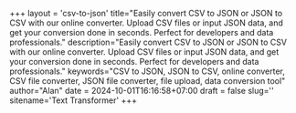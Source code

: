 +++
layout = 'csv-to-json'
title="Easily convert CSV to JSON or JSON to CSV with our online converter. Upload CSV files or input JSON data, and get your conversion done in seconds. Perfect for developers and data professionals."
description="Easily convert CSV to JSON or JSON to CSV with our online converter. Upload CSV files or input JSON data, and get your conversion done in seconds. Perfect for developers and data professionals."
keywords="CSV to JSON, JSON to CSV, online converter, CSV file converter, JSON file converter, file upload, data conversion tool"
author="Alan"
date = 2024-10-01T16:16:58+07:00
draft = false
slug=''
sitename='Text Transformer'
+++